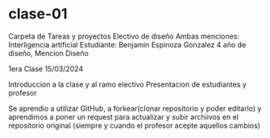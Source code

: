 # clase-01

Carpeta de Tareas y proyectos
Electivo de diseño Ambas menciones: Interligencia artificial
Estudiante: Benjamin Espinoza Gonzalez
4 año de diseño, Mencion Diseño

1era Clase
15/03/2024

Introduccion a la clase y al ramo electivo
Presentacion de estudiantes y profesor

Se aprendio a utilizar GitHub, a forkear(clonar repositorio y poder editarlo) y aprendimos a poner un request
para actualizar y subir archiivos en el repositorio original (siempre y cuando el profesor acepte aquellos cambios)
